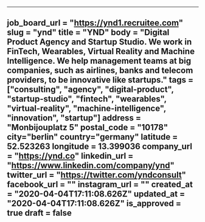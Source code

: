 ---
job_board_url = "https://ynd1.recruitee.com"
slug = "ynd"
title = "YND"
body = "Digital Product Agency and Startup Studio. We work in FinTech, Wearables, Virtual Reality and Machine Intelligence. We help management teams at big companies, such as airlines, banks and telecom providers, to be innovative like startups."
tags = ["consulting", "agency", "digital-product", "startup-studio", "fintech", "wearables", "virtual-reality", "machine-intelligence", "innovation", "startup"]
address = "Monbijouplatz 5"
postal_code = "10178"
city="berlin"
country="germany"
latitude = 52.523263
longitude = 13.399036 
company_url = "https://ynd.co"
linkedin_url = "https://www.linkedin.com/company/ynd"
twitter_url = "https://twitter.com/yndconsult"
facebook_url = ""
instagram_url = ""
created_at = "2020-04-04T17:11:08.626Z"
updated_at = "2020-04-04T17:11:08.626Z"
is_approved = true
draft = false
---